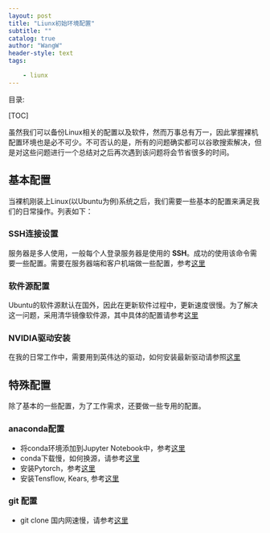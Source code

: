 ```yaml
---
layout: post
title: "Liunx初始环境配置"
subtitle: ""
catalog: true
author: "WangW"
header-style: text
tags: 

    - liunx
---
```



目录:

[TOC]

虽然我们可以备份Linux相关的配置以及软件，然而万事总有万一，因此掌握裸机配置环境也是必不可少。不可否认的是，所有的问题确实都可以谷歌搜索解决，但是对这些问题进行一个总结对之后再次遇到该问题将会节省很多的时间。<!--break-->

## 基本配置

当裸机刚装上Linux(以Ubuntu为例)系统之后，我们需要一些基本的配置来满足我们的日常操作。列表如下：

### SSH连接设置

服务器是多人使用，一般每个人登录服务器是使用的 **SSH**。成功的使用该命令需要一些配置。需要在服务器端和客户机端做一些配置，参考[这里](https://likewind.top/2019/09/18/linux-problems/#ssh%E8%BF%9E%E6%8E%A5%E8%AE%BE%E7%BD%AE%E6%9C%8D%E5%8A%A1%E5%99%A8%E7%AB%AF%E5%92%8C%E5%AE%A2%E6%88%B7%E6%9C%BA%E7%AB%AF)

### 软件源配置

Ubuntu的软件源默认在国外，因此在更新软件过程中，更新速度很慢。为了解决这一问题，采用清华镜像软件源，其中具体的配置请参考[这里](https://likewind.top/2019/09/18/linux-problems/#%E6%B8%85%E5%8D%8E%E8%BD%AF%E4%BB%B6%E9%85%8D%E7%BD%AE%E6%BA%90)

### NVIDIA驱动安装

在我的日常工作中，需要用到英伟达的驱动，如何安装最新驱动请参照[这里](https://likewind.top/2019/09/18/linux-problems/#nvidia%E9%A9%B1%E5%8A%A8%E9%97%AE%E9%A2%98)

## 特殊配置

除了基本的一些配置，为了工作需求，还要做一些专用的配置。

### anaconda配置

- 将conda环境添加到Jupyter Notebook中，参考[这里](https://likewind.top/2019/05/17/jupyter-problems/#%E6%B7%BB%E5%8A%A0conda-%E7%8E%AF%E5%A2%83%E8%87%B3jupyter-notebook%E4%B8%AD)
- conda下载慢，如何换源，请参考[这里](https://likewind.top/2019/05/17/jupyter-problems/#conda%E6%8D%A2%E6%BA%90%E9%97%AE%E9%A2%98)
- 安装Pytorch，参考[这里](https://likewind.top/2019/05/17/jupyter-problems/#conda-%E5%AE%89%E8%A3%85pytorch)
- 安装Tensflow, Kears, 参考[这里](https://likewind.top/2019/05/17/jupyter-problems/#conda-%E5%AE%89%E8%A3%85keras-tensorflow)

### git 配置

- git clone 国内网速慢，请参考[这里](https://likewind.top/2019/05/25/git-problems/#git-%E4%B8%8B%E8%BD%BD%E7%BD%91%E9%80%9F%E6%85%A2)

